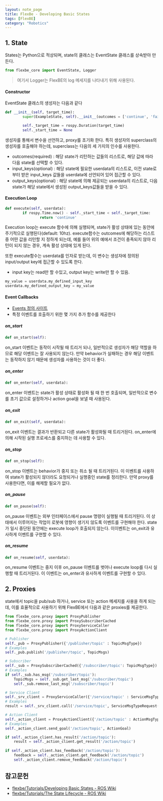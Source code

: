 ```yaml
---
layout: note_page
title: FlexBe - Developing Basic States
tags: [FlexBE]
category: "Robotics"
---
```


## 1. State

States는 Python으로 적상되며, state의 클래스는 EventState 클래스를 상속받아 만든다.

```python
from flexbe_core import EventState, Logger
```

> 여기서 Logger는 FlexBE의 log 메세지를 나타내기 위해 사용된다.

#### Constructor

EventState 클래스의 생성자는 다음과 같다

```python
def __init__(self, target_time):
        super(ExampleState, self).__init__(outcomes = ['continue', 'failed'])

        self._target_time = rospy.Duration(target_time)
        self._start_time = None
```

생성자를 통해서 변수을 선언하고, proxy를 초기화 한다. 특히 생성자의 superclass의 생성자를 호출해야 하는데, superclass는 다음의 세 가지의 인수를 사용한다.

- outcomes(required) : 해당 state가 리턴하는 값들의 리스트로, 해당 값에 따라 다음 state를 선택할 수 있다.
- input_keys(optional) : 해당 state에 필요한 userdata의 리스트로, 이전 state로부터 받은 input_keys 값들을  userdata에 선언되어 있어 접근할 수 있다.
- output_keys(optional) : 해당 state에 의해 제공되는 userdata의 리스트로, 다음 state가 해당 state에서 생성된 output_keys값들을 받을 수 있다.

#### Execution Loop

```python
def execute(self, userdata):
        if rospy.Time.now() - self._start_time < self._target_time:
                return 'continue'
```

Execution loop는 execute 함수에 의해 실행되며, state가 활성 상태에 있는 동안에 주기적으로 실행된다(default: 10hz). execute함수는 outcomes에 해당하는 리스트 중 어떤 값을 리턴할 지 정하게 되는데, 예를 들어 위의 예에서 조건이 충족되지 않아 리턴이 되지 않는 경우, 계속 활성 상태에 있게 된다.

또한 execute함수는 userdata를 인자로 받는데, 이 변수는 생성자에 정의된 input/output key에 접근할 수 있도록 한다.

* input key는 read만 할 수있고, output key는 write만 할 수 있음.

```python
my_value = userdata.my_defined_input_key
userdata.my_defined_output_key = my_value
```

#### Event Callbacks

* [Events 정의 사이트]()
* 특정 이벤트를 호출하기 위한 몇 가지 추가 함수를 제공한다

##### on_start

```python
def on_start(self):
```

on_start 이벤트는 동작이 시작될 때 트리거 되나, 일반적으로 생성자가 해당 역할을 하므로 해당 이벤트는 잘 사용되지 않는다. 만약 behavior가 실패하는 경우 해당 이벤트는 동작하지 않기 때문에 생성자를 사용하는 것이 더 좋다.

##### on_enter

```python
def on_enter(self, userdata):
```

on_enter 이벤트는 state가 활성 상태로 활성화 될 때 한 번 호출되며, 일반적으로 변수를 초기 값으로 설정하거나 action goal을 보낼 때 사용된다.

##### on_exit

```python
def on_exit(self, userdata):
```

on_exit 이벤트는 결과가 반환되고 다른 state가 활성화될 때 트리거된다. on_enter에 의해 시작된 실행 프로세스를 중지하는 데 사용할 수 있다.

##### on_stop

```python
def on_stop(self):
```

on_stop 이벤트는 behavior가 중지 또는 취소 될 때 트리거된다. 이 이벤트를 사용하여 state가 활성되지 않더라도 요청되거나 실행중인 state를 정리한다. 만약 proxy를 사용한다면, 이를 해제할 필요가 없다.

##### on_pause

```python
def on_pause(self):
```

on_pause 이벤트는 외부 인터페이스에서 pause 명령이 실행될 때 트리거된다. 이 상태에서 이루어지는 작업이 로봇에 영향이 생기지 않도록 이벤트를 구현해야 한다. state가 일시 중단된 동안에는 execute loop가 호출되지 않는다. 이이벤트는 on_exit과 유사하게 이벤트를 구현할 수 있다.


##### on_resume

```python
def on_resume(self, userdata):
```

on_resume 이벤트는 중지 이후 on_pause 이벤트를 벗어나 execute loop를 다시 실행할 때 트리거된다. 이 이벤트는 on_enter과 유사하게 이벤트를 구현할 수 있다.

## 2. Proxies

state에서 topic을 pub/sub 하거나, service 또는 action 메세지를 사용을 하게 되는데, 이를 효율적으로 사용하기 위해 FlexBE에서 다음과 같은 proxies를 제공한다.

```python
from flexbe_core.proxy import ProxyPublisher
from flexbe_core.proxy import ProxySubscriberCached
from flexbe_core.proxy import ProxyServiceCaller
from flexbe_core.proxy import ProxyActionClient

# Publisher
self._pub = ProxyPublisher({'/publisher/topic' : TopicMsgType})
# Examples
self._pub.publish('/publisher/topic', TopicMsgs)

# Subscriber
self._sub = ProxySubscriberCached({'/subscriber/topic': TopicMsgType})
# Examples
if self._sub.has_msg('/subscriber/topic'):
    TopicMsgs = self._sub.get_last_msg('/subscriber/topic')
    self._sub.remove_last_msg('/subscriber/topic')

# Service Client
self._srv_client = ProxyServiceCaller({'/service/topic' : ServiceMsgType})
# Examples
result = self._srv_client.call('/service/topic', ServiceMsgTypeRequest())

# Action Client
self._action_client = ProxyActionClient({'/action/topic' : ActionMsgType})
# Examples
self._action_client.send_goal('/action/topic', ActionGoal)

if self._action_client.has_result('/action/topic'):
    result = self._action_client.get_result('/action/topic')
    
if self._action_client.has_feedback('/action/topic'):
    feedback = self._action_client.get_feedback('/action/topic')
    self._action_client.remove_feedback('/action/topic')
```

## 참고문헌

- [flexbe/Tutorials/Developing Basic States - ROS Wiki](http://wiki.ros.org/flexbe/Tutorials/Developing%20Basic%20States)
- [flexbe/Tutorials/The State Lifecycle - ROS Wiki](http://wiki.ros.org/flexbe/Tutorials/The%20State%20Lifecycle)